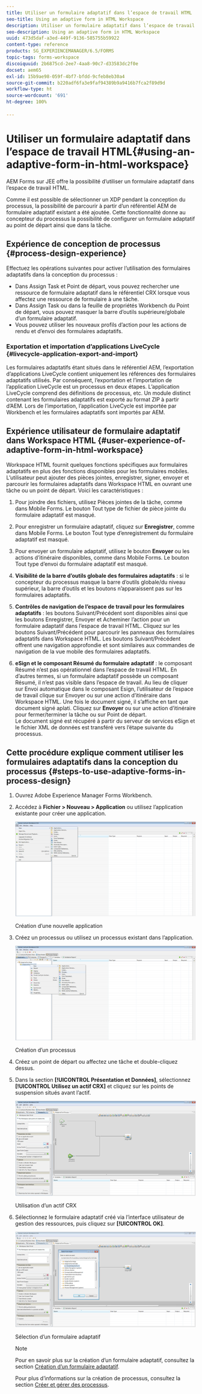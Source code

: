 ```yaml
---
title: Utiliser un formulaire adaptatif dans l’espace de travail HTML
seo-title: Using an adaptive form in HTML Workspace
description: Utiliser un formulaire adaptatif dans l’espace de travail HTML
seo-description: Using an adaptive form in HTML Workspace
uuid: 473d5daf-a3ed-449f-9136-585755b59922
content-type: reference
products: SG_EXPERIENCEMANAGER/6.5/FORMS
topic-tags: forms-workspace
discoiquuid: 2b6875cd-2ee7-4aa8-90c7-d33583dc2f0e
docset: aem65
exl-id: 15b9ae98-059f-4bf7-bfdd-9cfeb8eb30a4
source-git-commit: b220adf6fa3e9faf94389b9a9416b7fca2f89d9d
workflow-type: ht
source-wordcount: '691'
ht-degree: 100%

---
```


# Utiliser un formulaire adaptatif dans l’espace de travail HTML{#using-an-adaptive-form-in-html-workspace}

AEM Forms sur JEE offre la possibilité d’utiliser un formulaire adaptatif dans l’espace de travail HTML.

Comme il est possible de sélectionner un XDP pendant la conception du processus, la possibilité de parcourir à partir d’un référentiel AEM de formulaire adaptatif existant a été ajoutée. Cette fonctionnalité donne au concepteur du processus la possibilité de configurer un formulaire adaptatif au point de départ ainsi que dans la tâche.

## Expérience de conception de processus {#process-design-experience}

Effectuez les opérations suivantes pour activer l’utilisation des formulaires adaptatifs dans la conception du processus :

* Dans Assign Task et Point de départ, vous pouvez rechercher une ressource de formulaire adaptatif dans le référentiel CRX lorsque vous affectez une ressource de formulaire à une tâche.
* Dans Assign Task ou dans la feuille de propriétés Workbench du Point de départ, vous pouvez masquer la barre d’outils supérieure/globale d’un formulaire adaptatif.
* Vous pouvez utiliser les nouveaux profils d’action pour les actions de rendu et d’envoi des formulaires adaptatifs.

### Exportation et importation d’applications LiveCycle {#livecycle-application-export-and-import}

Les formulaires adaptatifs étant situés dans le référentiel AEM, l’exportation d’applications LiveCycle contient uniquement les références des formulaires adaptatifs utilisés. Par conséquent, l’exportation et l’importation de l’application LiveCycle est un processus en deux étapes. L’application LiveCycle comprend des définitions de processus, etc. Un module distinct contenant les formulaires adaptatifs est exporté au format ZIP à partir d’AEM. Lors de l’importation, l’application LiveCycle est importée par Workbench et les formulaires adaptatifs sont importés par AEM.

## Expérience utilisateur de formulaire adaptatif dans Workspace HTML {#user-experience-of-adaptive-form-in-html-workspace}

Workspace HTML fournit quelques fonctions spécifiques aux formulaires adaptatifs en plus des fonctions disponibles pour les formulaires mobiles. L’utilisateur peut ajouter des pièces jointes, enregistrer, signer, envoyer et parcourir les formulaires adaptatifs dans Workspace HTML en ouvrant une tâche ou un point de départ. Voici les caractéristiques :

1. Pour joindre des fichiers, utilisez Pièces jointes de la tâche, comme dans Mobile Forms. Le bouton Tout type de fichier de pièce jointe du formulaire adaptatif est masqué.

1. Pour enregistrer un formulaire adaptatif, cliquez sur **Enregistrer**, comme dans Mobile Forms. Le bouton Tout type d’enregistrement du formulaire adaptatif est masqué.

1. Pour envoyer un formulaire adaptatif, utilisez le bouton **Envoyer** ou les actions d’itinéraire disponibles, comme dans Mobile Forms. Le bouton Tout type d’envoi du formulaire adaptatif est masqué.

1. **Visibilité de la barre d’outils globale des formulaires adaptatifs** : si le concepteur du processus masque la barre d’outils globale/du niveau supérieur, la barre d’outils et les boutons n’apparaissent pas sur les formulaires adaptatifs.

1. **Contrôles de navigation de l’espace de travail pour les formulaires adaptatifs** : les boutons Suivant/Précédent sont disponibles ainsi que les boutons Enregistrer, Envoyer et Acheminer l’action pour un formulaire adaptatif dans l’espace de travail HTML. Cliquez sur les boutons Suivant/Précédent pour parcourir les panneaux des formulaires adaptatifs dans Workspace HTML. Les boutons Suivant/Précédent offrent une navigation approfondie et sont similaires aux commandes de navigation de la vue mobile des formulaires adaptatifs.

1. **eSign et le composant Résumé du formulaire adaptatif** : le composant Résumé n’est pas opérationnel dans l’espace de travail HTML. En d’autres termes, si un formulaire adaptatif possède un composant Résumé, il n’est pas visible dans l’espace de travail. Au lieu de cliquer sur Envoi automatique dans le composant Esign, l’utilisateur de l’espace de travail clique sur Envoyer ou sur une action d’itinéraire dans Workspace HTML. Une fois le document signé, il s’affiche en tant que document signé aplati. Cliquez sur **Envoyer** ou sur une action d’itinéraire pour fermer/terminer la tâche ou sur Point de départ.\
   Le document signé est récupéré à partir du serveur de services eSign et le fichier XML de données est transféré vers l’étape suivante du processus.

## Cette procédure explique comment utiliser les formulaires adaptatifs dans la conception du processus {#steps-to-use-adaptive-forms-in-process-design}

1. Ouvrez Adobe Experience Manager Forms Workbench.

1. Accédez à **Fichier > Nouveau > Application** ou utilisez l’application existante pour créer une application.

   ![Création d’une nouvelle application](assets/create_new_appl.png)

   Création d’une nouvelle application

1. Créez un processus ou utilisez un processus existant dans l’application.

   ![Création d’un nouveau processus](assets/create_new_process.png)

   Création d’un processus

1. Créez un point de départ ou affectez une tâche et double-cliquez dessus.
1. Dans la section **[!UICONTROL Présentation et Données]**, sélectionnez **[!UICONTROL Utilisez un actif CRX]** et cliquez sur les points de suspension situés avant l’actif.

   ![Utilisation d’un actif CRX](assets/use_crx_asset.png)

   Utilisation d’un actif CRX

1. Sélectionnez le formulaire adaptatif créé via l’interface utilisateur de gestion des ressources, puis cliquez sur **[!UICONTROL OK]**.

   ![Sélection d’un formulaire adaptatif](assets/selecting_form.png)

   Sélection d’un formulaire adaptatif

   >[!NOTE]
   >
   >Pour en savoir plus sur la création d’un formulaire adaptatif, consultez la section [Création d’un formulaire adaptatif](../../forms/using/creating-adaptive-form.md).
   >
   >
   >Pour plus dʼinformations sur la création de processus, consultez la section [Créer et gérer des processus](https://help.adobe.com/en_US/AEMForms/6.1/WorkbenchHelp/WS92d06802c76abadb-1cc35bda128261a20dd-7ff7.2.html).
